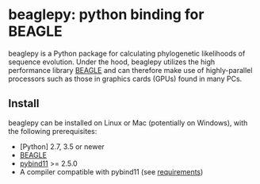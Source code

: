 # beaglepy: python binding for BEAGLE

beaglepy is a Python package for calculating phylogenetic likelihoods of sequence evolution.
Under the hood, beaglepy utilizes the high performance library [BEAGLE](https://github.com/beagle-dev/beagle-lib) and can therefore make use of highly-parallel processors such as those in graphics cards (GPUs) found in many PCs.

## Install

beaglepy can be installed on Linux or Mac (potentially on Windows), with the following prerequisites:

* [Python] 2.7, 3.5 or newer
* [BEAGLE](https://github.com/beagle-dev/beagle-lib)
* [pybind11](https://github.com/pybind/pybind11) >= 2.5.0
* A compiler compatible with pybind11 (see [requirements](https://github.com/pybind/pybind11))
